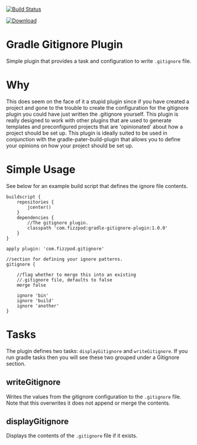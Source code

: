 [![Build Status](https://api.shippable.com/projects/54eda7bc5ab6cc13528dbc5c/badge?branchName=master)](https://app.shippable.com/projects/54eda7bc5ab6cc13528dbc5c/builds/latest)

[![Download](https://api.bintray.com/packages/boxhead/gradle-plugins/gradle-gitignore-plugin/images/download.svg) ](https://bintray.com/boxhead/gradle-plugins/gradle-gitignore-plugin/_latestVersion)


# Gradle Gitignore Plugin
Simple plugin that provides a task and configuration to write `.gitignore` file.

# Why
This does seem on the face of it a stupid plugin since if you have created a project and gone to the trouble to create the configuration for the gitignore plugin you could have just written the .gitignore yourself. This plugin is really designed to work with other plugins that are used to generate templates and preconfigured projects that are 'opinionated' about how a project should be set up. This plugin is ideally suited to be used in conjunction with the gradle-pater-build-plugin that allows you to define your opinions on how your project should be set up.

# Simple Usage
See below for an example build script that defines the ignore file contents.

```
buildscript {
	repositories {
		jcenter()
	}
	dependencies {
	    //The gitignore plugin.
		classpath 'com.fizzpod:gradle-gitignore-plugin:1.0.0'
	}
}

apply plugin: 'com.fizzpod.gitignore'

//section for defining your ignore patterns.
gitignore {

	//flag whether to merge this into an existing 
	//.gitignore file, defaults to false
	merge false

    ignore 'bin'
    ignore 'build'
    ignore 'another'
}

```

# Tasks
The plugin defines two tasks: `displayGitignore` and `writeGitignore`. If you run gradle tasks then you will see these two grouped under a Gitignore section.

## writeGitignore
Writes the values from the gitignore configuration to the `.gitignore` file. Note that this overwrites it does not append or merge the contents.

## displayGitignore
Displays the contents of the `.gitignore` file if it exists.

